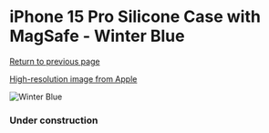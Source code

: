 # iPhone 15 Pro Silicone Case with MagSafe - Winter Blue

[Return to previous page](/iphone_15)

[High-resolution image from Apple](https://store.storeimages.cdn-apple.com/8756/as-images.apple.com/is/MT1L3?wid=4500&hei=4500&fmt=png)

<div style="width: 384px"><img src="/everysource/MT1L3.png" alt="Winter Blue"></div>

### Under construction
